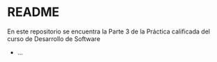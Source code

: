 # README

En este repositorio se encuentra la Parte 3 de la Práctica calificada del curso de Desarrollo de Software

* ...
